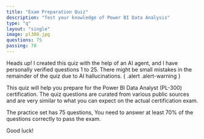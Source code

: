 ```yaml
---
title: "Exam Preparation Quiz"
description: "Test your knowledge of Power BI Data Analysis"
type: "q"
layout: "single"
image: pl300.jpg
questions: 75
passing: 70
---
```

Heads up! I created this quiz with the help of an AI agent, and I have personally verified questions 1 to 25. There might be small mistakes in the remainder of the quiz due to AI hallucinations. 
{ .alert .alert-warning }

This quiz will help you prepare for the Power BI Data Analyst (PL-300) certification. The quiz questions are curated from various public sources and are very similar to what you can expect on the actual certification exam.

The practice set has 75 questions, You need to answer at least 70% of the questions correctly to pass the exam. 

Good luck!